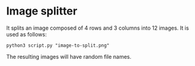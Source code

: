 # Image splitter

It splits an image composed of 4 rows and 3 columns into 12 images. It is used as follows:
```
python3 script.py "image-to-split.png"
```
The resulting images will have random file names. 